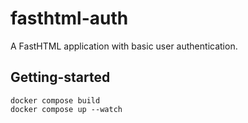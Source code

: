 # fasthtml-auth

A FastHTML application with basic user authentication.

## Getting-started

```console
docker compose build
docker compose up --watch
```
